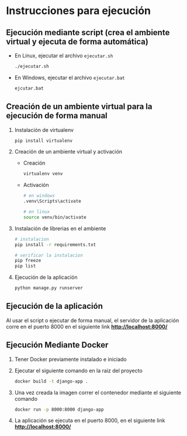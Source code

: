 # Instrucciones para ejecución

## Ejecución mediante script (crea el ambiente virtual y ejecuta de forma automática)

- En Linux, ejecutar el archivo `ejecutar.sh`

    ```bash
    ./ejecutar.sh
    ```

- En Windows, ejecutar el archivo `ejecutar.bat`

    ```cmd
    ejcutar.bat
    ```

## Creación de un ambiente virtual para la ejecución de forma manual

1. Instalación de virtualenv

    ```bash
    pip install virtualenv
    ```

2. Creación de un ambiente virtual y activación

    - Creación

        ```bash
        virtualenv venv
        ```

    - Activación

        ```bash
        # en windows
        .venv\Scripts\activate

        # en linux
        source venv/bin/activate
        ```

3. Instalación de librerias en el ambiente

    ```bash
    # instalacion
    pip install -r requirements.txt

    # verificar la instalacion
    pip freeze
    pip list
    ```

4. Ejecución de la aplicación

    ```bash
    python manage.py runserver 
    ```

## Ejecución de la aplicación

Al usar el script o ejecutar de forma manual, el servidor de la aplicación corre en el puerto 8000 en el siguiente link
**<http://localhost:8000/>**

## Ejecución Mediante Docker

1. Tener Docker previamente instalado e iniciado

2. Ejecutar el siguiente comando en la raiz del proyecto

    ```bash
    docker build -t django-app .
    ```

3. Una vez creada la imagen correr el contenedor mediante el siguiente comando

    ```bash
    docker run -p 8000:8000 django-app
    ```

4. La aplicación se ejecuta en el puerto 8000, en el siguiente link **<http://localhost:8000/>**
